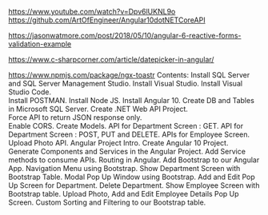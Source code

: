 https://www.youtube.com/watch?v=Dpv6lUKNL9o
https://github.com/ArtOfEngineer/Angular10dotNETCoreAPI

https://jasonwatmore.com/post/2018/05/10/angular-6-reactive-forms-validation-example

https://www.c-sharpcorner.com/article/datepicker-in-angular/

https://www.npmjs.com/package/ngx-toastr
Contents:
 Install SQL Server and SQL Server Management Studio.
 Install Visual Studio. 
 Install Visual Studio Code.  
 Install POSTMAN.
 Install Node JS.
 Install Angular 10.
 Create DB and Tables in Microsoft SQL Server.
 Create .NET Web API Project.  
 Force API to return JSON response only.   
 Enable CORS.
 Create Models.
 API for Department Screen : GET.
 API for Department Screen : POST, PUT and DELETE.
 APIs for Employee Screen.
 Upload Photo API.
 Angular Project Intro.
 Create Angular 10 Project.
 Generate Components and Services in the Angular Project.
 Add Service methods to consume APIs.
 Routing in Angular.
 Add Bootstrap to our Angular App.
 Navigation Menu using Bootstrap.
Show Department Screen with Bootstrap Table.
Modal Pop Up Window using Bootstrap.
 Add and Edit Pop Up Screen for Department.
 Delete Department.
 Show Employee Screen with Bootstrap table.
 Upload Photo, Add and Edit Employee Details Pop Up Screen.
 Custom Sorting and Filtering to our Bootstrap table.